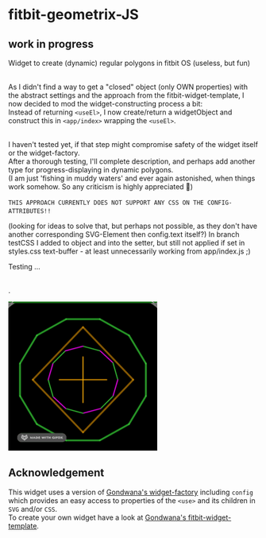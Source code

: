 # fitbit-geometrix-JS

## work in progress
Widget to create (dynamic) regular polygons in fitbit OS (useless, but fun)


\
As I didn't find a way to get a "closed" object (only OWN properties) with the abstract settings and the approach from the fitbit-widget-template, I now decided to mod the widget-constructing process a bit:
\
Instead of returning `<useEl>`, I now create/return a widgetObject and construct this in `<app/index>` wrapping the `<useEl>`.

\
I haven't tested yet, if that step might compromise safety of the widget itself or the widget-factory.
\
After a thorough testing, I'll complete description, and perhaps add another type for progress-displaying in dynamic polygons.
\
(I am just 'fishing in muddy waters' and ever again astonished, when things work somehow. So any criticism is highly appreciated 🙂)

`THIS APPROACH CURRENTLY DOES NOT SUPPORT ANY CSS ON THE CONFIG-ATTRIBUTES!!`
<!--  -->
(looking for ideas to solve that, but perhaps not possible, as they don't have another corresponding SVG-Element then config.text itself?) In branch testCSS I added <config> to object and <parseConfig>into the setter, but still not applied if set in styles.css text-buffer - at least unnecessarily working from app/index.js ;)


Testing ...





\
.


![dynamix](dynamix.gif)

## Acknowledgement
This widget uses a version of [Gondwana's widget-factory](https://github.com/gondwanasoft/fitbit-simple-widget) including `config` which provides an easy access to properties of the `<use>` and its children in `SVG` and/or `CSS`.\
To create your own widget have a look at [Gondwana's fitbit-widget-template](https://github.com/gondwanasoft/fitbit-widget-template).



